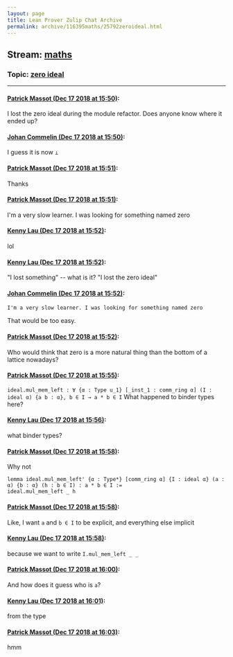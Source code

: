```yaml
---
layout: page
title: Lean Prover Zulip Chat Archive 
permalink: archive/116395maths/25792zeroideal.html
---
```


## Stream: [maths](index.html)
### Topic: [zero ideal](25792zeroideal.html)

---

#### [Patrick Massot (Dec 17 2018 at 15:50)](https://leanprover.zulipchat.com/#narrow/stream/116395-maths/topic/zero%20ideal/near/152032669):
I lost the zero ideal during the module refactor. Does anyone know where it ended up?

#### [Johan Commelin (Dec 17 2018 at 15:50)](https://leanprover.zulipchat.com/#narrow/stream/116395-maths/topic/zero%20ideal/near/152032688):
I guess it is now `⊥`

#### [Patrick Massot (Dec 17 2018 at 15:51)](https://leanprover.zulipchat.com/#narrow/stream/116395-maths/topic/zero%20ideal/near/152032759):
Thanks

#### [Patrick Massot (Dec 17 2018 at 15:51)](https://leanprover.zulipchat.com/#narrow/stream/116395-maths/topic/zero%20ideal/near/152032784):
I'm a very slow learner. I was looking for something named zero

#### [Kenny Lau (Dec 17 2018 at 15:52)](https://leanprover.zulipchat.com/#narrow/stream/116395-maths/topic/zero%20ideal/near/152032827):
lol

#### [Kenny Lau (Dec 17 2018 at 15:52)](https://leanprover.zulipchat.com/#narrow/stream/116395-maths/topic/zero%20ideal/near/152032844):
"I lost something" -- what is it? "I lost the zero ideal"

#### [Johan Commelin (Dec 17 2018 at 15:52)](https://leanprover.zulipchat.com/#narrow/stream/116395-maths/topic/zero%20ideal/near/152032859):
```quote
I'm a very slow learner. I was looking for something named zero
```
 That would be too easy.

#### [Patrick Massot (Dec 17 2018 at 15:52)](https://leanprover.zulipchat.com/#narrow/stream/116395-maths/topic/zero%20ideal/near/152032888):
Who would think that zero is a more natural thing than the bottom of a lattice nowadays?

#### [Patrick Massot (Dec 17 2018 at 15:55)](https://leanprover.zulipchat.com/#narrow/stream/116395-maths/topic/zero%20ideal/near/152033162):
`ideal.mul_mem_left : ∀ {α : Type u_1} [_inst_1 : comm_ring α] (I : ideal α) {a b : α}, b ∈ I → a * b ∈ I` What happened to binder types here?

#### [Kenny Lau (Dec 17 2018 at 15:56)](https://leanprover.zulipchat.com/#narrow/stream/116395-maths/topic/zero%20ideal/near/152033212):
what binder types?

#### [Patrick Massot (Dec 17 2018 at 15:58)](https://leanprover.zulipchat.com/#narrow/stream/116395-maths/topic/zero%20ideal/near/152033393):
Why not
```lean
lemma ideal.mul_mem_left' {α : Type*} [comm_ring α] {I : ideal α} (a : α) {b : α} (h : b ∈ I) : a * b ∈ I :=
ideal.mul_mem_left _ h
```

#### [Patrick Massot (Dec 17 2018 at 15:58)](https://leanprover.zulipchat.com/#narrow/stream/116395-maths/topic/zero%20ideal/near/152033413):
Like, I want `a` and `b ∈ I` to be explicit, and everything else implicit

#### [Kenny Lau (Dec 17 2018 at 15:58)](https://leanprover.zulipchat.com/#narrow/stream/116395-maths/topic/zero%20ideal/near/152033432):
because we want to write `I.mul_mem_left _ _`

#### [Patrick Massot (Dec 17 2018 at 16:00)](https://leanprover.zulipchat.com/#narrow/stream/116395-maths/topic/zero%20ideal/near/152033567):
And how does it guess who is `a`?

#### [Kenny Lau (Dec 17 2018 at 16:01)](https://leanprover.zulipchat.com/#narrow/stream/116395-maths/topic/zero%20ideal/near/152033607):
from the type

#### [Patrick Massot (Dec 17 2018 at 16:03)](https://leanprover.zulipchat.com/#narrow/stream/116395-maths/topic/zero%20ideal/near/152033761):
hmm

